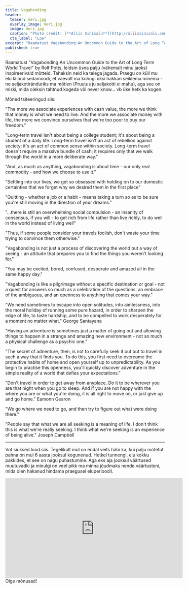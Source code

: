 ```yaml
---
title: Vagabonding
header:
  teaser: meri.jpg
  overlay_image: meri.jpg
  image: meri.jpg
  caption: "Photo credit: [**Aliis Sinisalu**](http://aliissinisalu.com)"
  cta_label: "Loe"
excerpt: "Raamatust Vagabonding:An Uncommon Guide to the Art of Long Term World Travel by Rolf Potts, leidsin üsna palju (vähemalt minu jaoks) inspireerivaid mõtteid. Tahaksin neid ka teiega jagada."
published: true
---
```

 Raamatust "Vagabonding:An Uncommon Guide to the Art of Long Term World Travel" by Rolf Potts, leidsin üsna palju (vähemalt minu jaoks) inspireerivaid mõtteid. Tahaksin neid ka teiega jagada. Praegu on küll mu elu läinud sedamoodi, et vaevalt ma kuhugi üksi hakkan seiklema minema - no seljakotiränduriks ma mõtlen (Pruutus ju seljakotti ei mahu), aga see on miski, mida oleksin tahtnud kogeda või never know... vb üke hetk ka kogen.

Mõned tsiteeringud siis:

"The more we associate experiences with cash value, the more we think that money is what we need to live. And the more we associate money with life, the more we convince ourselves that we're too poor to buy our freedom."

"Long-term travel isn't about being a college student; it's about being a student of a daily life. Long-term travel isn't an act of rebellion against society; it's an act of common sense within society. Long-term travel doesn't require a massive bundle of cash; it requires only that we walk through the world in a more deliberate way."

"And, as much as anything, vagabonding is about time - our only real commodity - and how we choose to use it."

"Settling into our lives, we get so obsessed with holding on to our domestic certainties that we forget why we desired them in the first place"

"Quitting - whether a job or a habit - means taking a turn so as to be sure you're still moving in the direction of your dreams."

"...there is still an overwhelming social compulsion - an insanity of consensus, if you will - to get rich from life rather than live richly, to do well in the world instead of living well"

"Thus, if some people consider your travels foolish, don't waste your time trying to convince them otherwise."

"Vagabonding is not just a process of discovering the world but a way of seeing - an attitude that prepares you to find the things you weren't looking for."

"You may be excited, bored, confused, desperate and amazed all in the same happy day."

"Vagabonding is like a pilgrimage without a specific destination or goal - not a quest for answers so much as a celebration of the questions, an embrace of the ambiguous, and an openness to anything that comes your way."

"We need sometimes to escape into open solitudes, into aimlessness, into the moral holiday of running some pure hazard, in order to sharpen the edge of life, to taste hardship, and to be compelled to work desperately for a moment no matter what."
George Santayana

"Having an adventure is sometimes just a matter of going out and allowing things to happen in a strange and amazing new environment - not so much a physical challenge as a psychic one."

"The secret of adnenture, then, is not to carefully seek it out but to travel in such a way that it finds you. To do this, you first need to overcome the protective habits of home and open yourself up to unpredictability. As you begin to practise this openness, you'll quickly discover adventure in the simple reality of a world that defies your expectations."

"Don't travel in order to get away from anyplace. Do it to be wherever you are that night when you go to sleep. And if you are not happy with the where you are or what you're doing, it is all right to move on, or just give up and go home."
Eamonn Gearon

"We go where we need to go, and then try to figure out what were doing there."

"People say that what we are all seeking is a meaning of life. I don't think this is what we're really seeking. I think what we're seeking is an experience of being alive."
Joseph Campbell

* * *

Vot siuksed lood siis. Tegelikult mul on endal veits häbi ka, kui palju mõtetut pahna on mul 6 aasta jooksul kogunenud. Hetkel tunnengi, elu kokku pakkides, et see on nagu puhastumine. Aga eks aja jooksul väärtused muutuvadki ja minulgi on veel pikk ma minna jõudmaks nende väärtusteni, mida olen hakanud hindama praegusel eluperioodil.

<iframe width="560" height="315" src="https://www.youtube.com/embed/8masNA6oh_M" frameborder="0" allowfullscreen></iframe>
<br/>
Olge mõnusad!




